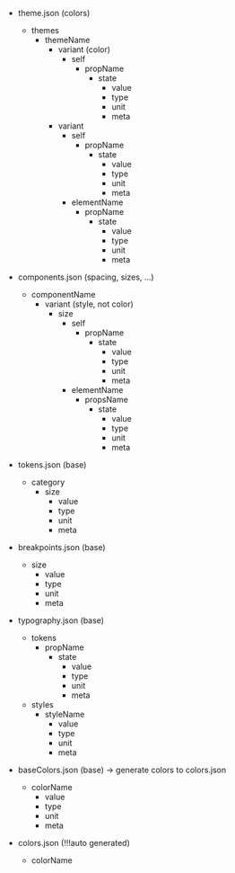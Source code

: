 - theme.json (colors)
  - themes
    - themeName
      - variant (color)
        - self
          - propName
            - state
              - value
              - type
              - unit
              - meta
      - variant
        - self
          - propName
            - state
              - value
              - type
              - unit
              - meta
        - elementName
          - propName
            - state
              - value
              - type
              - unit
              - meta
- components.json (spacing, sizes, ...)
  - componentName
    - variant (style, not color)
      - size
        - self
          - propName
            - state
              - value
              - type
              - unit
              - meta
        - elementName
          - propsName
            - state
              - value
              - type
              - unit
              - meta
- tokens.json (base)
  - category
    - size
      - value
      - type
      - unit
      - meta
- breakpoints.json (base)
  - size
    - value
    - type
    - unit
    - meta
- typography.json (base)
  - tokens
    - propName
      - state
        - value
        - type
        - unit
        - meta
  - styles
    - styleName
      - value
      - type
      - unit
      - meta
- baseColors.json (base) -> generate colors to colors.json
  - colorName
    - value
    - type
    - unit
    - meta

- colors.json (!!!auto generated)
  - colorName

